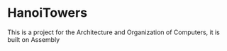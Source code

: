 # HanoiTowers

This is a project for the Architecture and Organization of Computers, it is built on Assembly
